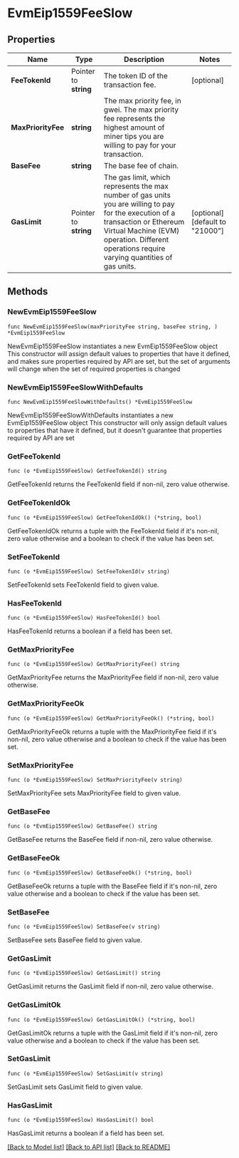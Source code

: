 # EvmEip1559FeeSlow

## Properties

Name | Type | Description | Notes
------------ | ------------- | ------------- | -------------
**FeeTokenId** | Pointer to **string** | The token ID of the transaction fee. | [optional] 
**MaxPriorityFee** | **string** | The max priority fee, in gwei. The max priority fee represents the highest amount of miner tips you are willing to pay for your transaction. | 
**BaseFee** | **string** | The base fee of chain. | 
**GasLimit** | Pointer to **string** | The gas limit, which represents the max number of gas units you are willing to pay for the execution of a transaction or Ethereum Virtual Machine (EVM) operation. Different operations require varying quantities of gas units. | [optional] [default to "21000"]

## Methods

### NewEvmEip1559FeeSlow

`func NewEvmEip1559FeeSlow(maxPriorityFee string, baseFee string, ) *EvmEip1559FeeSlow`

NewEvmEip1559FeeSlow instantiates a new EvmEip1559FeeSlow object
This constructor will assign default values to properties that have it defined,
and makes sure properties required by API are set, but the set of arguments
will change when the set of required properties is changed

### NewEvmEip1559FeeSlowWithDefaults

`func NewEvmEip1559FeeSlowWithDefaults() *EvmEip1559FeeSlow`

NewEvmEip1559FeeSlowWithDefaults instantiates a new EvmEip1559FeeSlow object
This constructor will only assign default values to properties that have it defined,
but it doesn't guarantee that properties required by API are set

### GetFeeTokenId

`func (o *EvmEip1559FeeSlow) GetFeeTokenId() string`

GetFeeTokenId returns the FeeTokenId field if non-nil, zero value otherwise.

### GetFeeTokenIdOk

`func (o *EvmEip1559FeeSlow) GetFeeTokenIdOk() (*string, bool)`

GetFeeTokenIdOk returns a tuple with the FeeTokenId field if it's non-nil, zero value otherwise
and a boolean to check if the value has been set.

### SetFeeTokenId

`func (o *EvmEip1559FeeSlow) SetFeeTokenId(v string)`

SetFeeTokenId sets FeeTokenId field to given value.

### HasFeeTokenId

`func (o *EvmEip1559FeeSlow) HasFeeTokenId() bool`

HasFeeTokenId returns a boolean if a field has been set.

### GetMaxPriorityFee

`func (o *EvmEip1559FeeSlow) GetMaxPriorityFee() string`

GetMaxPriorityFee returns the MaxPriorityFee field if non-nil, zero value otherwise.

### GetMaxPriorityFeeOk

`func (o *EvmEip1559FeeSlow) GetMaxPriorityFeeOk() (*string, bool)`

GetMaxPriorityFeeOk returns a tuple with the MaxPriorityFee field if it's non-nil, zero value otherwise
and a boolean to check if the value has been set.

### SetMaxPriorityFee

`func (o *EvmEip1559FeeSlow) SetMaxPriorityFee(v string)`

SetMaxPriorityFee sets MaxPriorityFee field to given value.


### GetBaseFee

`func (o *EvmEip1559FeeSlow) GetBaseFee() string`

GetBaseFee returns the BaseFee field if non-nil, zero value otherwise.

### GetBaseFeeOk

`func (o *EvmEip1559FeeSlow) GetBaseFeeOk() (*string, bool)`

GetBaseFeeOk returns a tuple with the BaseFee field if it's non-nil, zero value otherwise
and a boolean to check if the value has been set.

### SetBaseFee

`func (o *EvmEip1559FeeSlow) SetBaseFee(v string)`

SetBaseFee sets BaseFee field to given value.


### GetGasLimit

`func (o *EvmEip1559FeeSlow) GetGasLimit() string`

GetGasLimit returns the GasLimit field if non-nil, zero value otherwise.

### GetGasLimitOk

`func (o *EvmEip1559FeeSlow) GetGasLimitOk() (*string, bool)`

GetGasLimitOk returns a tuple with the GasLimit field if it's non-nil, zero value otherwise
and a boolean to check if the value has been set.

### SetGasLimit

`func (o *EvmEip1559FeeSlow) SetGasLimit(v string)`

SetGasLimit sets GasLimit field to given value.

### HasGasLimit

`func (o *EvmEip1559FeeSlow) HasGasLimit() bool`

HasGasLimit returns a boolean if a field has been set.


[[Back to Model list]](../README.md#documentation-for-models) [[Back to API list]](../README.md#documentation-for-api-endpoints) [[Back to README]](../README.md)


